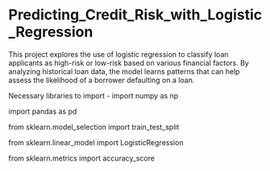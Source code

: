 # Predicting_Credit_Risk_with_Logistic_Regression

This project explores the use of logistic regression to classify loan applicants as high-risk or low-risk based on various financial factors. By analyzing historical loan data, the model learns patterns that can help assess the likelihood of a borrower defaulting on a loan.

Necessary libraries to import -
import numpy as np

import pandas as pd

from sklearn.model_selection import train_test_split

from sklearn.linear_model import LogisticRegression

from sklearn.metrics import accuracy_score


